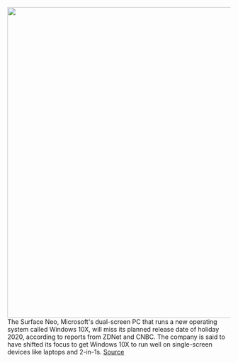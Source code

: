 <img src='https://cdn.vox-cdn.com/thumbor/ZC0qZ6K5aHt937vflZdtS0Ak0kU=/0x0:2040x1360/1200x800/filters:focal(857x517:1183x843)/cdn.vox-cdn.com/uploads/chorus_image/image/66626737/akrales_190930_3649_0349.0.jpg' width='700px' /><br/>
The Surface Neo, Microsoft's dual-screen PC that runs a new operating system called Windows 10X, will miss its planned release date of holiday 2020, according to reports from ZDNet and CNBC. The company is said to have shifted its focus to get Windows 10X to run well on single-screen devices like laptops and 2-in-1s.
<a href='https://www.theverge.com/2020/4/9/21214637/microsoft-surface-neo-windows-10x-release-date-delay'> Source <a/>